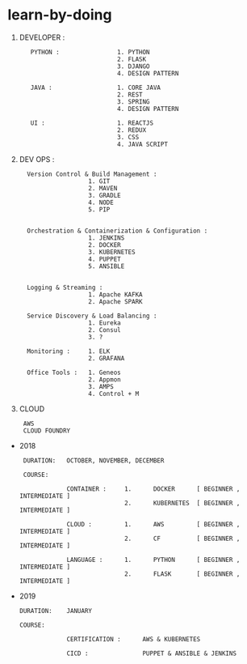 # learn-by-doing


  1)   DEVELOPER : 
            
              PYTHON :                1. PYTHON
                                      2. FLASK
                                      3. DJANGO  
                                      4. DESIGN PATTERN    
             
              JAVA :                  1. CORE JAVA 
                                      2. REST 
                                      3. SPRING  
                                      4. DESIGN PATTERN            
              
              UI :                    1. REACTJS 
                                      2. REDUX 
                                      3. CSS
                                      4. JAVA SCRIPT
                                      
  2)  DEV OPS  :
      
            Version Control & Build Management :
                             1. GIT
                             2. MAVEN
                             3. GRADLE
                             4. NODE
                             5. PIP
                             
           
            Orchestration & Containerization & Configuration :
                             1. JENKINS
                             2. DOCKER
                             3. KUBERNETES
                             4. PUPPET
                             5. ANSIBLE
                             
                                             
            Logging & Streaming : 
                             1. Apache KAFKA
                             2. Apache SPARK
                             
            Service Discovery & Load Balancing :
                             1. Eureka 
                             2. Consul 
                             3. ?
            
            Monitoring :     1. ELK 
                             2. GRAFANA
            
            Office Tools :   1. Geneos
                             2. Appmon
                             3. AMPS
                             4. Control + M 
                             
  3)   CLOUD 
  
            AWS
            CLOUD FOUNDRY   
            
    

  
  
  
 - 2018
  
        DURATION:   OCTOBER, NOVEMBER, DECEMBER
        
        COURSE:     
        
                    CONTAINER :     1.      DOCKER      [ BEGINNER , INTERMEDIATE ]
                                    2.      KUBERNETES  [ BEGINNER , INTERMEDIATE ]
                                    
                    CLOUD :         1.      AWS         [ BEGINNER , INTERMEDIATE ]
                                    2.      CF          [ BEGINNER , INTERMEDIATE ]
                                    
                    LANGUAGE :      1.      PYTHON      [ BEGINNER , INTERMEDIATE ]
                                    2.      FLASK       [ BEGINNER , INTERMEDIATE ]
                    
                    
 - 2019 
 
       DURATION:    JANUARY
       
       COURSE:
            
                    CERTIFICATION :      AWS & KUBERNETES 
                    
                    CICD :               PUPPET & ANSIBLE & JENKINS 
     
                    